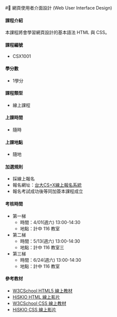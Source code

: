 # 網頁使用者介面設計 (Web User Interface Design)

#### 課程介紹

本課程將會學習網頁設計的基本語法 HTML 與 CSS。

#### 課程編號

* CSX1001

#### 學分數

* 1學分

#### 課程類型

* 線上課程

#### 上課時間

* 隨時

#### 上課地點

* 隨地

#### 加選規則

* 採線上報名
* 報名網址：[台大CS+X線上報名系統](https://csx.aca.ntu.edu.tw/course)
* 報名考試成功後等同加簽本課程成立 

#### 考核時間

* 第一梯
    * 時間：4/01(週六) 13:00-14:30 
    * 地點：計中 116 教室
* 第二梯
    * 時間：5/13(週六) 13:00-14:30 
    * 地點：計中 116 教室三
* 第三梯
    * 時間：6/24(週六) 13:00-14:30 
    * 地點：計中 116 教室 

#### 參考教材

* [W3CSchool HTML5 線上教材](http://www.w3schools.com/html/)
* [HiSKIO HTML 線上影片](https://hiskio.com/course/48)
* [W3CSchool CSS 線上教材](http://www.w3schools.com/css/default.asp)
* [HiSKIO CSS 線上影片](http://www.w3schools.com/css/default.asp)
